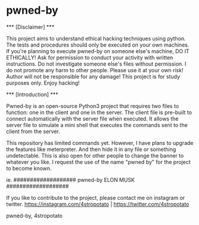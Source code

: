 # pwned-by

  *** [Disclaimer] ***
  
 This project aims to understand ethical hacking techniques using python. The tests and procedures should only be executed on your own machines. If you're planning to execute pwned-by on someone else's machine, DO IT ETHICALLY! Ask for permission to conduct your activity with written instructions. Do not investigate someone else's files without permission. I do not promote any harm to other people. Please use it at your own risk! Author will not be responsible for any damage! This project is for study purposes only. Enjoy hacking!
  
  
  
  *** [Introduction] ***
  
 Pwned-by is an open-source Python3 project that requires two files to function: one in the client and one in the server. The client file is pre-built to connect automatically with the server file when executed. It allows the server file to simulate a mini shell that executes the commands sent to the client from the server.

 This repository has limited commands yet. However, I have plans to upgrade the features like meterpreter. And then hide it in any file or something undetectable. This is also open for other people to change the banner to whatever you like. I request the use of the name "pwned by" for the project to become known.


ie.
###################
     pwned-by
    ELON  MUSK
###################


  
 If you like to contribute to the project, please contact me on instagram or twitter. https://instagram.com/4stropotato | https://twitter.com/4stropotato

pwned-by,
4stropotato
